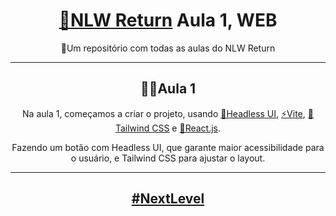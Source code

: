 <h1 align="center"><a href="https://nextlevelweek.com/episodios/impulse/">🚀NLW Return</a> Aula 1, WEB</h1>
<p align="center">📂Um repositório com todas as aulas do NLW Return</p>

---

<h2 align="center">👨‍💻Aula 1</h2>
<p align="center">
Na aula 1, começamos a criar o projeto, usando <a href="https://headlessui.dev">📱Headless UI</a>, <a href="https://vitejs.dev">⚡Vite</a>, <a href="https://tailwindcss.com">🎨Tailwind CSS</a> e <a href="https://pt-br.reactjs.org.org">🧪React.js</a>.
</p>
<p align="center">
Fazendo um botão com Headless UI, que garante maior acessibilidade para o usuário, e Tailwind CSS para ajustar o layout.
</p>

---

<h2 align="center"><a href="https://nextlevelweek.com/episodios/impulse/">#NextLevel</a>
</h2>